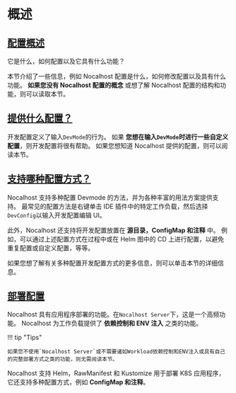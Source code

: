 # 概述

## [配置概述](config-overview.md)

它是什么，如何配置以及它具有什么功能？

本节介绍了一些信息，例如 Nocalhost 配置是什么，如何修改配置以及具有什么功能。
**如果您没有 Nocalhost 配置的概念** 或想了解 Nocalhost 配置的结构和功能，则可以读取本节。

## [提供什么配置？](config-spec.md)

开发配置定义了输入`DevMode`的行为。
如果 **您想在输入`DevMode`时进行一些自定义配置**，则开发配置将很有帮助。
如果您想知道 Nocalhost 提供的配置，则可以阅读本节。

## [支持哪种配置方式？](config-spec.md)

Nocalhost 支持多种配置 Devmode 的方法，并为各种丰富的用法方案提供支持。
最常见的配置方法是右键单击 IDE 插件中的特定工作负载，然后选择`DevConfig`以输入开发配置编辑 UI。

此外，Nocalhost 还支持将开发配置放置在 **源目录，ConfigMap 和注释** 中。
例如，可以通过上述配置方式在过程中或在 Helm 图中的 CD 上进行配置，以避免重复配置或自定义配置，等等。

如果您想了解有关多种配置开发配置方式的更多信息，则可以单击本节的详细信息。

## [部署配置](deployment/README.md)

Nocalhost 具有应用程序部署的功能。在`Nocalhost Server`下，这是一个高频功能。
Nocalhost 为工作负载提供了 **依赖控制和 ENV 注入** 之类的功能。

!!! tip "Tips"

    如果您不使用`Nocalhost Server`或不需要诸如Workload依赖控制和ENV注入或具有自己的完整部署方式之类的功能，则无需阅读本节。

Nocalhost 支持 Helm，RawManifest 和 Kustomize 用于部署 K8S 应用程序，它还支持多种配置方式，例如 **ConfigMap 和注释**。
